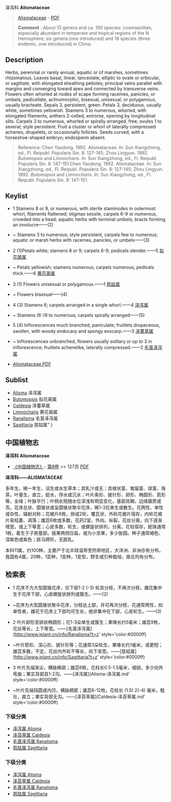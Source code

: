 泽泻科 **Alismataceae**

> [Alismataceae](http://www.iplant.cn/info/Alismataceae?t=foc) - [PDF](http://www.iplant.cn/foc/pdf/Alismataceae.pdf)


> **Comment** : 
> About 13 genera and ca. 100 species: cosmopolitan, especially abundant in temperate and tropical regions of the N Hemisphere; six genera (one introduced) and 18 species (three endemic, one introduced) in China.

## Description

Herbs, perennial or rarely annual, aquatic or of marshes, sometimes rhizomatous. Leaves basal, linear, lanceolate, elliptic to ovate or orbicular, or sagittate, with elongated sheathing petioles; principal veins parallel with margins and converging toward apex and connected by transverse veins. Flowers often whorled at nodes of scape forming racemes, panicles, or umbels, pedicellate, actinomorphic, bisexual, unisexual, or polygamous, usually bracteate. Sepals 3, persistent, green. Petals 3, deciduous, usually white, sometimes yellowish. Stamens 3 to numerous, whorled, with elongated filaments; anthers 2-celled, extrorse, opening by longitudinal slits. Carpels 3 to numerous, whorled or spirally arranged, free; ovules 1 to several; style persistent. Fruit a cluster or whorl of laterally compressed achenes, drupelets, or occasionally follicles. Seeds curved, with a horseshoe-shaped embryo; endosperm absent.




> Reference: 
> Chen Yaodong. 1992. Alismataceae. *In:* Sun Xiangzhong, ed., Fl. Reipubl. Popularis Sin. 8: 127-145; Zhou Lingyun. 1992. *Butomopsis* and *Limnocharis*. *In:* Sun Xiangzhong, ed., Fl. Reipubl. Popularis Sin. 8: 147-151.Chen Yaodong. 1992. Alismataceae. *In:* Sun Xiangzhong, ed., Fl. Reipubl. Popularis Sin. 8: 127-145; Zhou Lingyun. 1992. *Butomopsis* and *Limnocharis*. *In:* Sun Xiangzhong, ed., Fl. Reipubl. Popularis Sin. 8: 147-151.


## Keylist

* 1 Stamens 8 or 9, or numerous, with sterile staminodes in outermost whorl, filaments flattened; stigmas sessile, carpels 6-9 or numerous, crowded into a head; aquatic herbs with terminal umbels; bracts forming an involucre——(2)
* ~ Stamens 3 to numerous; style persistent, carpels few to numerous; aquatic or marsh herbs with racemes, panicles, or umbels——(3)

* 2 (1)Petals white; stamens 8 or 9; carpels 6-9; pedicels slender.——5  [拟花蔺属](http://www.iplant.cn/info/Butomopsis?t=foc)
* ~ Petals yellowish; stamens numerous; carpels numerous; pedicels thick.——6  [黄花蔺属](http://www.iplant.cn/info/Limnocharis?t=foc)

* 3 (1) Flowers unisexual or polygamous.——1  [慈姑属](http://www.iplant.cn/info/Sagittaria?t=foc)
* ~ Flowers bisexual——(4)

* 4 (3) Stamens 6; carpels arranged in a single whorl.——4  [泽泻属](http://www.iplant.cn/info/Alisma?t=foc)
* ~ Stamens (6-)9 to numerous; carpels spirally arranged——(5)

* 5 (4) Inflorescences much branched, paniculate; fruitlets drupaceous, swollen, with woody endocarp and spongy exocarp.——3  [泽薹草属](http://www.iplant.cn/info/Caldesia?t=foc)
* ~ Inflorescences unbranched, flowers usually solitary or up to 3 in inflorescence; fruitlets achenelike, laterally compressed.——2  [毛茛泽泻属](http://www.iplant.cn/info/Ranalisma?t=foc)


* [Alismataceae.PDF](http://www.iplant.cn/foc/pdf/Alismataceae.pdf)

## Sublist

* [Alisma](http://www.iplant.cn/info/Alisma?t=foc)
 泽泻属
* [Butomopsis](http://www.iplant.cn/info/Butomopsis?t=foc)
 拟花蔺属
* [Caldesia](http://www.iplant.cn/info/Caldesia?t=foc)
 泽薹草属
* [Limnocharis](http://www.iplant.cn/info/Limnocharis?t=foc)
 黄花蔺属
* [Ranalisma](http://www.iplant.cn/info/Ranalisma?t=foc)
 毛茛泽泻属
* [Sagittaria](http://www.iplant.cn/info/Sagittaria?t=foc) 慈姑属"
}
## 中国植物志



**泽泻科 Alismataceae**

* [《中国植物志》](http://www.iplant.cn/frps)- [第8卷](http://www.iplant.cn/frps/vol/8) >> 127页 [PDF](http://www.iplant.cn/frps/pdf/8/127z.pdf)


**泽泻科——ALISMATACEAE**

多年生，稀一年生，沼生或水生草本；具乳汁或无；具根状茎、匍匐茎、球茎、珠芽。叶基生，直立，挺水、俘水或沉水；叶片条形、披针形、卵形、椭圆形、箭形等，全缘；叶脉平行；叶柄长短随水位深浅有明显变化，基部具鞘，边缘膜质或否。花序总状、圆锥状或呈圆锥状聚伞花序，稀1-3花单生或散生。花两性、单性或杂性，辐射对称；花被片6枚，排成2轮，覆瓦状，外轮花被片宿存，内轮花被片易枯萎、凋落；雄蕊6枚或多数，花药2室，外向，纵裂，花丝分离，向下逐渐增宽，或上下等宽；心皮多数，轮生，或螺旋状排列，分离，花柱宿存，胚珠通常1枚，着生于子房基部。瘦果两侧压扁，或为小坚果，多少胀圆。种子通常褐色、深紫色或紫色；胚马蹄形，无胚乳。

本科11属，约100种，主要产于北半球温带至热带地区，大洋洲、非洲亦有分布。我国有4属，20种，1亚种，1变种，1变型，野生或引种栽培，南北均有分布。

## 检索表

* 1 花序不为大型圆锥花序，仅下部1-2 (-3) 轮具分枝，不再次分枝，雌花集中生于花序下部，心皮螺旋状排列或簇生。——(2)
* ~花序为大型圆锥状聚伞花序，分枝达上部，并可再次分枝，花通常两性，如单性者，雌花于花序上下部均可生长，绝非集中在下部，心皮轮生。——(3)

* 2 叶片卵形至卵状椭圆形；花1-3朵单生或簇生；果喙长约5毫米；雄蕊9枚，花丝等长，上下等宽。——[毛茛泽泻属](http://www.iplant.cn/info/Ranalisma?t=z'  style='color:#0000ff)

* ~叶片箭形、深心形、披针形等；花通常3朵轮生，果喙长约1毫米，或更短；雄蕊多数，不定，花丝内外轮不等长，向下渐宽。——[慈姑属](http://www.iplant.cn/info/Sagittaria?t=z'  style='color:#0000ff)


* 3 叶片先端渐尖，横脉稀疏；雄蕊6枚，花柱长0.5-1.5毫米，细弱，多少向外弯曲；果实背部具1-2沟。——[泽泻属](Alisma-泽泻属.md'  style='color:#0000ff)

* ~叶片先端钝圆或内凹，横脉稠密；雄蕊6-12枚，花柱长 (1.5) 2(-4) 毫米，粗壮，直立；果实背部无沟。——[泽苔草属](Caldesia-泽苔草属.md'  style='color:#0000ff)

### 下级分类
* [泽泻属  Alisma](Alisma-泽泻属.md)
* [泽苔草属  Caldesia](Caldesia-泽苔草属.md)
* [毛茛泽泻属  Ranalisma](http://www.iplant.cn/info/Ranalisma?t=z)
* [慈姑属  Sagittaria](http://www.iplant.cn/info/Sagittaria?t=z)

### 下级分类
* [泽泻属  Alisma](http://www.iplant.cn/info/sp/Alisma?t=z)
* [泽苔草属  Caldesia](http://www.iplant.cn/info/sp/Caldesia?t=z)
* [毛茛泽泻属  Ranalisma](http://www.iplant.cn/info/sp/Ranalisma?t=z)
* [慈姑属  Sagittaria](http://www.iplant.cn/info/sp/Sagittaria?t=z)
